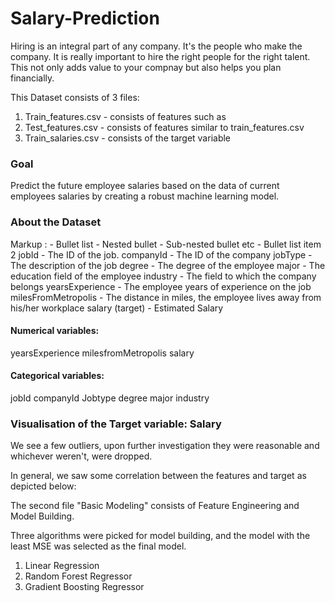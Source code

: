 # Salary-Prediction
Hiring is an integral part of any company. It's the people who make the company. It is really important to hire the right people for the right talent. This not only adds value to your compnay but also helps you plan financially. 

This Dataset consists of 3 files:
1. Train_features.csv - consists of features such as
2. Test_features.csv - consists of features similar to train_features.csv
3. Train_salaries.csv - consists of the target variable

<h3>Goal</h3>
Predict the future employee salaries based on the data of current employees salaries by creating a robust machine learning model.

<h3> About the Dataset</h3>

 Markup : - Bullet list
              - Nested bullet
                  - Sub-nested bullet etc
          - Bullet list item 2
jobId - The ID of the job. 
companyId - The ID of the company 
jobType - The description of the job 
degree - The degree of the employee 
major - The education field of the employee 
industry - The field to which the company belongs 
yearsExperience - The employee years of experience on the job
milesFromMetropolis - The distance in miles, the employee lives away from his/her workplace 
salary (target) - Estimated Salary 

<h4> Numerical variables:</h4>
yearsExperience
milesfromMetropolis
salary

<h4>Categorical variables:</h4>
jobId
companyId
Jobtype
degree
major
industry

<h3> Visualisation of the Target variable: Salary</h3>


We see a few outliers, upon further investigation they were reasonable and whichever weren't, were dropped.


In general, we saw some correlation between the features and target as depicted below:

The second file "Basic Modeling" consists of Feature Engineering and Model Building.

Three algorithms were picked for model building, and the model with the least MSE was selected as the final model.
1. Linear Regression
2. Random Forest Regressor
3. Gradient Boosting Regressor





